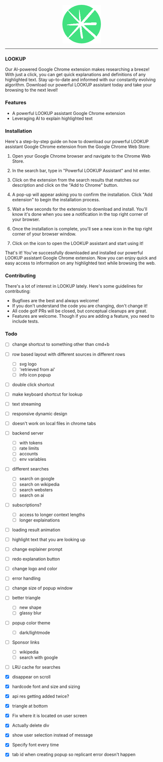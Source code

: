 
<p align="center">
  <img src="https://raw.githubusercontent.com/kevbuh/LOOKUP/main/images/128starcircle.png">
</p>

--------------------------------------------------------------------

### LOOKUP

Our AI-powered Google Chrome extension makes researching a breeze! With just a click, you can get quick explanations and definitions of any highlighted text. Stay up-to-date and informed with our constantly evolving algorithm. Download our powerful LOOKUP assistant today and take your browsing to the next level!

### Features

* A powerful LOOKUP assistant Google Chrome extension 
* Leveraging AI to explain highlighted text

### Installation

Here's a step-by-step guide on how to download our powerful LOOKUP assistant Google Chrome extension from the Google Chrome Web Store:

1. Open your Google Chrome browser and navigate to the Chrome Web Store.

2. In the search bar, type in "Powerful LOOKUP Assistant" and hit enter.

3. Click on the extension from the search results that matches our description and click on the "Add to Chrome" button.

4. A pop-up will appear asking you to confirm the installation. Click "Add extension" to begin the installation process.

5. Wait a few seconds for the extension to download and install. You'll know it's done when you see a notification in the top right corner of your browser.

6. Once the installation is complete, you'll see a new icon in the top right corner of your browser window.

7. Click on the icon to open the LOOKUP assistant and start using it!

That's it! You've successfully downloaded and installed our powerful LOOKUP assistant Google Chrome extension. Now you can enjoy quick and easy access to information on any highlighted text while browsing the web.

### Contributing

There's a lot of interest in LOOKUP lately. Here's some guidelines for contributing:

* Bugfixes are the best and always welcome!
* If you don't understand the code you are changing, don't change it!
* All code golf PRs will be closed, but conceptual cleanups are great.
* Features are welcome. Though if you are adding a feature, you need to include tests.


### Todo

- [ ] change shortcut to something other than cmd+b
- [ ] row based layout with different sources in different rows
  - [ ] svg logo 
  - [ ] 'retrieved from ai' 
  - [ ] info icon popup
- [ ] double click shortcut
- [ ] make keyboard shortcut for lookup
- [ ] text streaming
- [ ] responsive dynamic design
- [ ] doesn't work on local files in chrome tabs
- [ ] backend server 
  - [ ] with tokens
  - [ ] rate limits
  - [ ] accounts
  - [ ] env variables
- [ ] different searches
  - [ ] search on google
  - [ ] search on wikipedia
  - [ ] search websters
  - [ ] search on ai
- [ ] subscriptions?
  - [ ] access to longer context lengths
  - [ ] longer explainations
- [ ] loading result animation
- [ ] highlight text that you are looking up
- [ ] change explainer prompt
- [ ] redo explanation button
- [ ] change logo and color
- [ ] error handling
- [ ] change size of popup window
- [ ] better triangle
  - [ ] new shape
  - [ ] glassy blur 
- [ ] popup color theme
  - [ ] dark/lightmode
- [ ] Sponsor links
  - [ ] wikipedia
  - [ ] search with google
- [ ] LRU cache for searches
- [x] disappear on scroll
- [x] hardcode font and size and sizing
- [x] api res getting added twice?
- [x] triangle at bottom 
- [x] Fix where it is located on user screen
- [x] Actually delete div
- [x] show user selection instead of message
- [x] Specify font every time
- [x] tab id when creating popup so replicant error doesn't happen 

